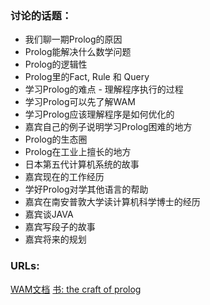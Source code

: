 ### 讨论的话题： ###
- 我们聊一期Prolog的原因
- Prolog能解决什么数学问题
- Prolog的逻辑性
-  Prolog里的Fact, Rule 和 Query
- 学习Prolog的难点 - 理解程序执行的过程
- 学习Prolog可以先了解WAM
- 学习Prolog应该理解程序是如何优化的
- 嘉宾自己的例子说明学习Prolog困难的地方
- Prolog的生态圈
- Prolog在工业上擅长的地方
- 日本第五代计算机系统的故事
- 嘉宾现在的工作经历
- 学好Prolog对学其他语言的帮助
- 嘉宾在南安普敦大学读计算机科学博士的经历
- 嘉宾谈JAVA
- 嘉宾写段子的故事
- 嘉宾将来的规划

### URLs: ###
[WAM文档](http://wambook.sourceforge.net/)
[书: the craft of prolog](https://mitpress.mit.edu/books/craft-prolog)
